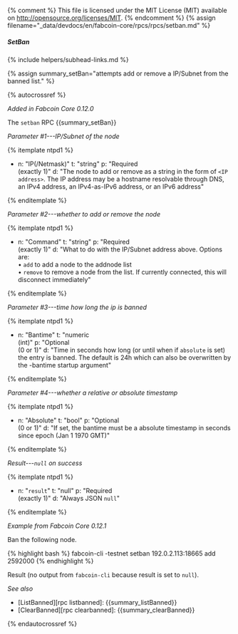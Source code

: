 {% comment %}
This file is licensed under the MIT License (MIT) available on
http://opensource.org/licenses/MIT.
{% endcomment %}
{% assign filename="_data/devdocs/en/fabcoin-core/rpcs/rpcs/setban.md" %}

##### SetBan
{% include helpers/subhead-links.md %}

{% assign summary_setBan="attempts add or remove a IP/Subnet from the banned list." %}

{% autocrossref %}

*Added in Fabcoin Core 0.12.0*

The `setban` RPC {{summary_setBan}}

*Parameter #1---IP/Subnet of the node*

{% itemplate ntpd1 %}
- n: "IP(/Netmask)"
  t: "string"
  p: "Required<br>(exactly 1)"
  d: "The node to add or remove as a string in the form of `<IP address>`.  The IP address may be a hostname resolvable through DNS, an IPv4 address, an IPv4-as-IPv6 address, or an IPv6 address"

{% enditemplate %}

*Parameter #2---whether to add or remove the node*

{% itemplate ntpd1 %}
- n: "Command"
  t: "string"
  p: "Required<br>(exactly 1)"
  d: "What to do with the IP/Subnet address above.  Options are:<br>• `add` to add a node to the addnode list<br>• `remove` to remove a node from the list.  If currently connected, this will disconnect immediately"

{% enditemplate %}

*Parameter #3---time how long the ip is banned*

{% itemplate ntpd1 %}
- n: "Bantime"
  t: "numeric<br>(int)"
  p: "Optional<br>(0 or 1)"
  d: "Time in seconds how long (or until when if `absolute` is set) the entry is banned. The default is 24h which can also be overwritten by the -bantime startup argument"

{% enditemplate %}

*Parameter #4---whether a relative or absolute timestamp*

{% itemplate ntpd1 %}
- n: "Absolute"
  t: "bool"
  p: "Optional<br>(0 or 1)"
  d: "If set, the bantime must be a absolute timestamp in seconds since epoch (Jan 1 1970 GMT)"

{% enditemplate %}

*Result---`null` on success*

{% itemplate ntpd1 %}
- n: "`result`"
  t: "null"
  p: "Required<br>(exactly 1)"
  d: "Always JSON `null`"

{% enditemplate %}

*Example from Fabcoin Core 0.12.1*

Ban the following node.

{% highlight bash %}
fabcoin-cli -testnet setban 192.0.2.113:18665 add 2592000
{% endhighlight %}

Result (no output from `fabcoin-cli` because result is set to `null`).

*See also*

* [ListBanned][rpc listbanned]: {{summary_listBanned}}
* [ClearBanned][rpc clearbanned]: {{summary_clearBanned}}

{% endautocrossref %}
